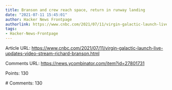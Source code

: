 ```yaml
---
title: Branson and crew reach space, return in runway landing
date: "2021-07-11 15:45:01"
author: Hacker News Frontpage
authorlink: https://www.cnbc.com/2021/07/11/virgin-galactic-launch-live-updates-video-stream-richard-branson.html
tags:
- Hacker-News-Frontpage
---
```


<p>Article URL: <a href="https://www.cnbc.com/2021/07/11/virgin-galactic-launch-live-updates-video-stream-richard-branson.html">https://www.cnbc.com/2021/07/11/virgin-galactic-launch-live-updates-video-stream-richard-branson.html</a></p>
<p>Comments URL: <a href="https://news.ycombinator.com/item?id=27801731">https://news.ycombinator.com/item?id=27801731</a></p>
<p>Points: 130</p>
<p># Comments: 130</p>
